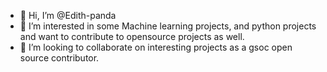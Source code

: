 - 👋 Hi, I’m @Edith-panda
- 👀 I’m interested in some Machine learning projects, and python projects and want to contribute to opensource projects as well.
- 💞️ I’m looking to collaborate on interesting projects as a  gsoc open source contributor.  

<!---
Edith-panda/Edith-panda is a ✨ special ✨ repository because its `README.md` (this file) appears on your GitHub profile.
You can click the Preview link to take a look at your changes.
--->
